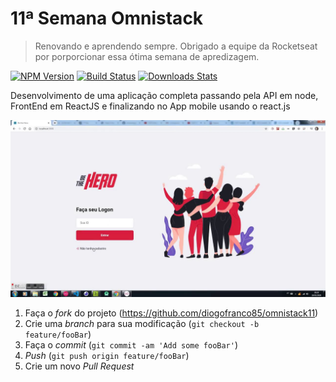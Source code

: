 # 11ª Semana Omnistack
> Renovando e aprendendo sempre. Obrigado a equipe da Rocketseat por porporcionar essa ótima semana de apredizagem.

[![NPM Version][npm-image]][npm-url]
[![Build Status][travis-image]][travis-url]
[![Downloads Stats][npm-downloads]][npm-url]

Desenvolvimento de uma aplicação completa passando pela API em node, FrontEnd em ReactJS e finalizando no App mobile usando o react.js

![](./frontend.jpg)



1. Faça o _fork_ do projeto (<https://github.com/diogofranco85/omnistack11>)
2. Crie uma _branch_ para sua modificação (`git checkout -b feature/fooBar`)
3. Faça o _commit_ (`git commit -am 'Add some fooBar'`)
4. _Push_ (`git push origin feature/fooBar`)
5. Crie um novo _Pull Request_

[npm-image]: https://img.shields.io/npm/v/datadog-metrics.svg?style=flat-square
[npm-url]: https://npmjs.org/package/datadog-metrics
[npm-downloads]: https://img.shields.io/npm/dm/datadog-metrics.svg?style=flat-square
[travis-image]: https://img.shields.io/travis/dbader/node-datadog-metrics/master.svg?style=flat-square
[travis-url]: https://travis-ci.org/dbader/node-datadog-metrics
[wiki]: https://github.com/seunome/seuprojeto/wiki
